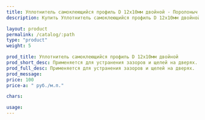 ```yaml
---
title: Уплотнитель самоклеющийся профиль D 12х10мм двойной - Поролоныч
description: Купить Уплотнитель самоклеющийся профиль D 12х10мм двойной в розницу с доставкой по Москве.

layout: product
permalink: /catalog/:path
type: "product"
weight: 5

prod_title: Уплотнитель самоклеющийся профиль D 12х10мм двойной
prod_short_desc: Применяется для устранения зазоров и щелей на дверях.
prod_full_desc: Применяется для устранения зазоров и щелей на дверях.
prod_message:
price: 100
price-a: " руб./м.п."

chars:

usage:
---
```


